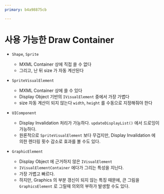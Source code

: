 ```yaml
---
primary: b4a98875cb

---
```


# 사용 가능한 Draw Container

- `Shape`, `Sprite`
	- MXML Container 상에 직접 쓸 수 없다
	- 그리고, 난 뒤 size 가 자동 계산된다
	
- `SpriteVisualElement`
	- MXML Container 상에 쓸 수 있다
	- Display Object 기반의 `IVisualElement` 중에서 가장 가볍다
	- size 자동 계산이 되지 않는다 `width`, `height` 를 수동으로 지정해줘야 한다

- `UIComponent`
	- Display Invalidation 처리가 가능하다. `updateDisplayList()` 에서 드로잉이 가능하다.
	- 원론적으로 `SpriteVisualElement` 보다 무겁지만, Display Invalidation 에 의한 렌더링 횟수 감소로 효과를 볼 수도 있다.

- `GraphicElement`
	- Display Object 에 근거하지 않은 `IVisualElement`
	- `IVisualElementContainer` 에다가 그리는 특성을 지닌다.
	- 가장 가볍고 빠르다.
	- 하지만, Graphics 의 부분 갱신이 되지 않는 특징 때문에, 큰 그림을 `GraphicsElement` 로 그릴때 의외의 부하가 발생할 수도 있다.



